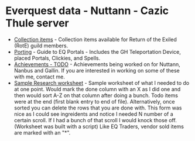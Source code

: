 # Everquest data - Nuttann - Cazic Thule server

- [Collection items](collection.html) - Collection items available for Return of the Exiled (RotE) guild members.
- [Porting](portals/portals.md) - Guide to EQ Portals - Includes the GH Teleportation Device, placed Portals, Clickies, and Spells.
- [Achievements - TODO](achievements.md) - Achievements being worked on for Nuttann, Nanbus and Gallin. If you are interested in working on some of these with me, contact me.
- [Sample Research worksheet](https://docs.google.com/spreadsheets/d/1aFZ9APvACfWYkWn3AZY7ds6Y7WGai6qOegeyeQLcHlE/edit?usp=sharing) - Sample worksheet of what I needed to do at one point.  Would mark the done column with an X as I did one and then would sort A-Z on that column after doing a bunch. Todo items were at the end (first blank entry to end of file). Alternatively, once sorted you can delete the rows that you are done with. This form was nice as I could see ingreidents and notice I needed N number of a certain scroll.  If I had a bunch of that scroll I would knock those off. (Worksheet was built with a script) Like EQ Traders, vendor sold items are marked with an "*".
